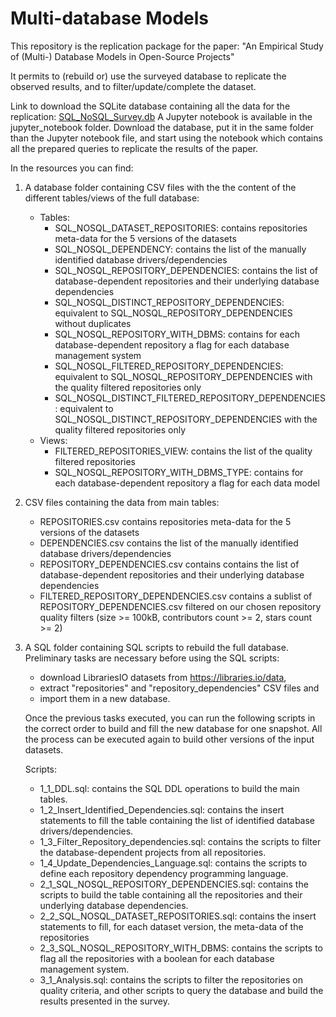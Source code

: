 # Multi-database Models
This repository is the replication package for the paper: "An Empirical Study of (Multi-) Database Models in Open-Source Projects"

It permits to (rebuild or) use the surveyed database to replicate the observed results, and to filter/update/complete the dataset.

Link to download the SQLite database containing all the data for the replication: [SQL_NoSQL_Survey.db](https://figshare.com/s/fb5c35279ab68ec52ffc)
A Jupyter notebook is available in the jupyter_notebook folder. Download the database, put it in the same folder than the Jupyter notebook file, and start using the notebook which contains all the prepared queries to replicate the results of the paper.

In the resources you can find:
1. A database folder containing CSV files with the the content of the different tables/views of the full database:
   - Tables:
     - SQL_NOSQL_DATASET_REPOSITORIES: contains repositories meta-data for the 5 versions of the datasets
     - SQL_NOSQL_DEPENDENCY: contains the list of the manually identified database drivers/dependencies
     - SQL_NOSQL_REPOSITORY_DEPENDENCIES: contains the list of database-dependent repositories and their underlying database dependencies
     - SQL_NOSQL_DISTINCT_REPOSITORY_DEPENDENCIES: equivalent to SQL_NOSQL_REPOSITORY_DEPENDENCIES without duplicates
     - SQL_NOSQL_REPOSITORY_WITH_DBMS: contains for each database-dependent repository a flag for each database management system
     - SQL_NOSQL_FILTERED_REPOSITORY_DEPENDENCIES: equivalent to SQL_NOSQL_REPOSITORY_DEPENDENCIES with the quality filtered repositories only
     - SQL_NOSQL_DISTINCT_FILTERED_REPOSITORY_DEPENDENCIES: equivalent to SQL_NOSQL_DISTINCT_REPOSITORY_DEPENDENCIES with the quality filtered repositories only
   - Views:
     - FILTERED_REPOSITORIES_VIEW: contains the list of the quality filtered repositories
     - SQL_NOSQL_REPOSITORY_WITH_DBMS_TYPE: contains for each database-dependent repository a flag for each data model

2. CSV files containing the data from main tables:
   - REPOSITORIES.csv contains repositories meta-data for the 5 versions of the datasets
   - DEPENDENCIES.csv contains the list of the manually identified database drivers/dependencies
   - REPOSITORY_DEPENDENCIES.csv contains contains the list of database-dependent repositories and their underlying database dependencies
   - FILTERED_REPOSITORY_DEPENDENCIES.csv contains a sublist of REPOSITORY_DEPENDENCIES.csv filtered on our chosen repository quality filters (size >= 100kB, contributors count >= 2, stars count >= 2)

3. A SQL folder containing SQL scripts to rebuild the full database.
   Preliminary tasks are necessary before using the SQL scripts:
   - download LibrariesIO datasets from https://libraries.io/data,
   - extract "repositories" and "repository_dependencies" CSV files and
   - import them in a new database.

   Once the previous tasks executed, you can run the following scripts in the correct order to build and fill the new database for one snapshot.
   All the process can be executed again to build other versions of the input datasets.

   Scripts:
   - 1_1_DDL.sql: contains the SQL DDL operations to build the main tables.
   - 1_2_Insert_Identified_Dependencies.sql: contains the insert statements to fill the table containing the list of identified database drivers/dependencies.
   - 1_3_Filter_Repository_dependencies.sql: contains the scripts to filter the database-dependent projects from all repositories.
   - 1_4_Update_Dependencies_Language.sql: contains the scripts to define each repository dependency programming language.
   - 2_1_SQL_NOSQL_REPOSITORY_DEPENDENCIES.sql: contains the scripts to build the table containing all the repositories and their underlying database dependencies.
   - 2_2_SQL_NOSQL_DATASET_REPOSITORIES.sql: contains the insert statements to fill, for each dataset version, the meta-data of the repositories
   - 2_3_SQL_NOSQL_REPOSITORY_WITH_DBMS: contains the scripts to flag all the repositories with a boolean for each database management system.
   - 3_1_Analysis.sql: contains the scripts to filter the repositories on quality criteria, and other scripts to query the database and build the results presented in the survey.

